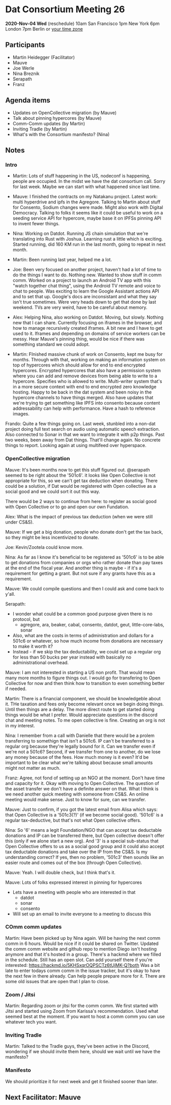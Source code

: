 # Dat Consortium Meeting 26

**2020-Nov-04 Wed** (reschedule)
10am San Francisco
1pm New York
6pm London
7pm Berlin
or [your time zone](https://www.timeanddate.com/worldclock/fixedtime.html?msg=Dat&iso=20201104T10&p1=224&ah=1)

## Participants

* Martin Heidegger (Facilitator)
* Mauve
* Joe Werle
* Nina Breznik
* Serapath
* Franz

## Agenda items

<!-- - <item> (by <name>) -->
- Updates on OpenCollective migration (by Mauve)
- Talk about pinning hypercores (by Mauve)
- Comm-Comm updates (by Martin)
- Inviting Tradle (by Martin)
- What's with the Consortium manifesto? (Nina)


## Notes

### Intro

- Martin: Lots of stuff happening in the US, nodeconf is happening, people are occupied. In the midst we have the dat consortium call. Sorry for last week. Maybe we can start with what happened since last time.

- Mauve: I finished the contracts on my Natakanu project. Latest work: multi hyperdrive and ipfs in the Agregore. Talking to Martin about stuff for Consento, Sodium changes were made. Might also work with Digital Democracy. Talking to folks it seems like it could be useful to work on a seeding service API for hypercore, maybe base it on IPFSs pinning API to invent fewer things.

- Nina: Working on Datdot. Running JS chain simulation that we're translating into Rust with Joshua. Learning rust a little which is exciting. Started running, did 160 KM run in the last month, going to repeat in next month.

- Martin: Been running last year, helped me a lot.

- Joe: Been very focused on another project, haven't had a lot of time to do the things I want to do. Nothing new. Wanted to show stuff in comm comm. Worked on a project to launch an Android TV app with this "watch together chat thing", using the Android TV remote and voice to chat to people. Was exciting to learn the Google Assistant actions API and to set that up. Google's docs are inconsistant and what they say isn't true sometimes. Were very heads down to get that done by last weekend. TVs are very weird, have to be careful about memory.

- Alex: Helping Nina, also working on Datdot. Moving, but slowly. Nothing new that I can share. Currently focusing on iframes in the browser, and how to manage recursively created iframes. A bit new and I have to get used to it. Iframes and depending on domains of service workers can be messy. Hear Mauve's pinning thing, would be nice if there was something standard we could adopt.

- Martin: FInished massive chunk of work on Consento, kept me busy for months. Through with that, working on making an information system on top of hypercores which should allow for end to end encrypted hypercores. Encrypted hypercores that also have a permission system where you can add and remove devices from being able to write to a hypercore. Specifies who is allowed to write. Multi-writer system that's in a more secure context with end to end encrypted zero knowledge hosting. Happy to be back in the dat system and been noisy in the hypercore channels to have things merged. Also have updates that we're trying to get something like IPFS into consento because content addressability can help with performance. Have a hash to reference images.

Frando: Quite a few things going on. Last week, stunbled into a non-dat project doing full text search on audio using automatic speech extraction. Also connected to Sonar in that we want to integrate it with p2p things. Past two weeks, been away from Dat things. That'll change again. No concrete things to report. Looking again at using multifeed over hyperspace.

### OpenCollective migration

Mauve: It's been months now to get this stuff figured out. @serapath seemed to be right about the '501c6'. it looks like Open Collective is not appropriate for this, so we can't get tax deduction when donating.
There could be a solution, if Dat would be registered with Open collective as a social good and we could sort it out this way.

There would be 2 ways to continue from here: to register as social good with Open Collective or to go and open our own Fundation.

Alex: What is the impact of previous tax deduction (when we were still under CS&S).

Mauve: If we get a big donation, people who donate don't get the tax back, so they might be less incentivized to donate.

Joe: Kevin/Zootela could know more.

Nina: As far as I know it's beneficial to be registered as '501c6' is to be able to get donations from companies or orgs who rather donate than pay taxes at the end of the fiscal year. And another thing is maybe - if it's a requirement for getting a grant. But not sure if any grants have this as a requirement.

Mauve: We could compile questions and then I could ask and come back to y'all.

Serapath:
* I wonder what could be a common good purpose given there is no protocol, but
  * agregore, ara, beaker, cabal, consento, datdot, geut, little-core-labs, sonar
* Also, what are the costs in terms of administration and dollars for a 501c6 or whatever, so how much income from donations are necessary to make it worth it?
* Instead - if we skip the tax deductability, we could set up a regular org for less than 50 bucks per year instead with basically no administrational overhead.

Mauve: I am not interested in starting a US non profit. That would mean many more months to figure things out. I would go for transfering to Open Collective for now and then think how to transition to even something better if needed.

Martin: There is a financial component, we should be knowledgeble about it. THe taxation and fees only become relevant once we begin doing things. Until then things are a delay. The more direct route to get started doing things would be what I prefer. Would appreciate questions in the discord chat and meeting notes. To me open collective is fine. Creating an org is not in my interest.

Nina: I remember from a call with Danielle that there would be a prolem transferring to somethign that isn't a 501c6. IP can't be transferred to a regular org because they're legally bound for it. Can we transfer even if we're not a 501c6? Second, if we transfer from one to another, do we lose any money because of the fees. How much money is it even? It'd be important to be clear what we're talking about because small amounts might not matter as much.

Franz: Agree, not fond of setting up an NGO at the moment. Don't have time and capacity for it. Okay with moving to Open Collective. The question of the asset transfer we don't have a definite answer on that. What I think is we need another quick meeting with someone from CS&S. An online meeting would make sense. Just to know for sure, can we transfer.

Mauve: Just to confirm, if you got the latest email from Alisa which says: that Open Collective is a '501c3(?)' (if we become social good). '501c6' is a regular tax-deductive, but that's not what Open collective offers.

Nina: So '6' means a legit Foundation/NGO that can accept tax deductable donations and IP can be transferred there, but Open collective doesn't offer this (only if we alone start a new org). And '3' is a special sub-status that Open Collective offers to us as a social good group and it could also accept tax deductable donations and take over the IP from the CS&S. Is my understanding correct? If yes, then no problem, '501c3' then sounds like an easier route and comes out of the box (through Open Collective).

Mauve: Yeah. I will double check, but I think that's it.




Mauve: Lots of folks expressed interest in pinning for hypercores
* Lets have a meeting with people who are interested in that
  * datdot
  * sonar
  * consento
* Will set up an email to invite everyone to a meeting to discuss this

### COmm comm updates

Martin: Have been picked up by Nina again. Will be having the next comm comm in 6 hours. Would be nice if it could be shared on Twitter. Updated the comm comm website and github repo to mention Diego isn't hosting anymore and that it's hosted in a group. There's a hackmd where we filled in the schedule. Still has an open slot. Can add yourself there if you're interested: https://hackmd.io/5KHSxqrOQPSCTz6tUjMK-Q?both Was a bit late to enter todays comm comm in the issue tracker, but it's okay to have the next few in there already. Can help people prepare more for it. There are some old issues that are open that I plan to close.

### Zoom / Jitsi

Martin: Regarding zoom or jitsi for the comm comm. We first started with Jitsi and started using Zoom from Karissa's recommendation. Used what seemed best at the moment. If you want to host a comm comm you can use whatever tech you want.

### Inviting Tradle

Martin: Talked to the Tradle guys, they've been active in the Discord, wondering if we should invite them here, should we wait until we have the manifesto?

### Manifesto

We should prioritize it for next week and get it finished sooner than later.

## Next Facilitator: Mauve